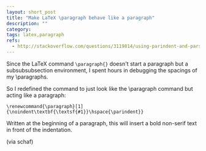 ```yaml
---
layout: short_post
title: "Make LaTeX \paragraph behave like a paragraph"
description: ""
category:
tags: latex,paragraph
refs:
  - http://stackoverflow.com/questions/3119814/using-parindent-and-parskip-with-paragraph-has-no-effect
---
```

Since the LaTeX command `\paragraph{}` doesn't start a paragraph but a
subsubsubsection environment, I spent hours in debugging the spacings of my
\paragraphs.

So I redefined the command to just look like the \paragraph command but
acting like a paragraph:

`\renewcommand{\paragraph}[1]{\noindent\textbf{\textsf{#1}}\hspace{\parindent}}`

Written at the beginning of a paragraph, this will insert a bold non-serif
text in front of the indentation.

(via schaf)
